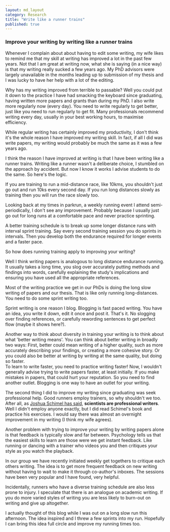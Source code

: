 ```yaml
---
layout: md_layout
category: Research
title: "Write like a runner trains"
published: true  
---
```


### Improve your writing by writing like a runner trains  

Whenever I complain about about having to edit some writing, my wife likes to remind me that my skill at writing has improved a lot in the past few years. Not that I am great at writing now, what she is saying (in a nice way) is that my writing really sucked a few years ago. My PhD advisors were largely unavailable in the months leading up to submission of my thesis and I was lucky to have her help with a lot of the editing.  

Why has my writing improved from terrible to passable? Well you could put it down to the practice I have had smacking the keyboard since graduating, having written more papers and grants than during my PhD. I also write more regularly now (every day). You need to write regularly to get better, just like you need to run regularly to get fit. Many professionals recommend writing every day, usually in your best working hours, to maximise efficiency.

While regular writing has certainly improved my productivity, I don't think it's the whole reason I have improved my writing skill. In fact, if all I did was write papers, my writing would probably be much the same as it was a few years ago.  

I think the reason I have improved at writing is that I have been writing like a runner trains. Writing like a runner wasn't a deliberate choice, I stumbled on the approach by accident. But now I know it works I advise students to do the same. So here's the logic.  

If you are training to run a mid-distance race, like 10kms, you shouldn't just go out and run 10ks every second day. If you run long distances slowly as training then you will run the race slowly too.

Looking back at my times in parkrun, a weekly running event I attend semi-periodically, I don't see any improvement. Probably because I usually just go out for long runs at a comfortable pace and never practice sprinting.  

A better training schedule is to break up some longer distance runs with interval sprint training. Say every second training session you do sprints in intervals. Then you develop both the endurance required for longer events and a faster pace.

So how does running training apply to improving your writing?  

Well I think writing papers is analogous to long distance endurance running. It usually takes a long time, you slog over accurately putting methods and findings into words, carefully explaining the study's implications and ensuring you have used all the appropriate references.  

Most of the writing practice we get in our PhDs is doing the long slow writing of papers and our thesis. That is like only running long-distances. You need to do some sprint writing too.  

Sprint writing is one reason I blog. Blogging is fast paced writing. You have an idea, you write it down, edit it once and post it. That's it. No slogging over finding references, or carefully rewording sentences to get perfect flow (maybe it shows here?).  

Another way to think about diversity in training your writing is to think about what 'better writing means'. You can think about better writing in broadly two ways: First, better could mean writing of a higher quality, such as more accurately describing your findings, or creating a more cohesive story. Or you could also be better at writing by writing at the same quality, but doing so faster.   
To learn to write faster, you need to practice writing faster! Now, I wouldn't generally advise trying to write papers faster, at least initially. If you make mistakes in papers, that could hurt your reputation. So you need to find another outlet. Blogging is one way to have an outlet for your writing.  

The second thing I did to improve my writing since graduating was seek professional help. Good runners employ trainers, so why shouldn't we too. After all, as [Joshua Schimel has said](https://schimelwritingscience.wordpress.com/), **scientists are professional writers**. Well I didn't employ anyone exactly, but I did read Schimel's book and practice his exercises. I would say there was almost an overnight improvement in my writing (I think my wife agrees).   

Another problem with trying to improve your writing by writing papers alone is that feedback is typically slow and far between. Psychology tells us that the easiest skills to learn are those were we get instant feedback. Like running or dancing with a trainer who videos you and then critiques your style as you watch the playback.  

In our group we have recently initiated weekly get togethers to critique each others writing. The idea is to get more frequent feedback on new writing without having to wait to make it through co-author's inboxes. The sessions have been very popular and I have found, very helpful.

Incidentally, runners who have a diverse training schedule are also less prone to injury. I speculate that there is an analogue on academic writing. If you do more varied styles of writing you are less likely to burn-out on writing and give up altogether.  

I actually thought of this blog while I was out on a long slow run this afternoon. The idea inspired and I threw a few sprints into my run. Hopefully I can bring this idea full circle and improve my running times too.  
